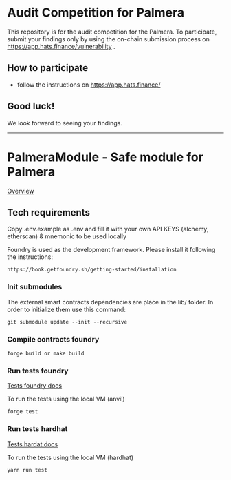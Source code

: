 # Audit Competition for Palmera
This repository is for the audit competition for the Palmera.
To participate, submit your findings only by using the on-chain submission process on https://app.hats.finance/vulnerability .
## How to participate
- follow the instructions on https://app.hats.finance/
## Good luck!
We look forward to seeing your findings.
* * *
# PalmeraModule - Safe module for Palmera

[Overview](./doc/General%20Overview.md)

## Tech requirements

Copy .env.example as .env and fill it with your own API KEYS (alchemy, etherscan) & mnemonic to be used locally

Foundry is used as the development framework. Please install it following the instructions:

```
https://book.getfoundry.sh/getting-started/installation
```

### Init submodules

The external smart contracts dependencies are place in the lib/ folder. In order to initialize them use this command:

```
git submodule update --init --recursive
```

### Compile contracts foundry

```
forge build or make build
```

### Run tests foundry

[Tests foundry docs](./doc/Foundry%20Unit-Test%20Overview.md)

To run the tests using the local VM (anvil)

```
forge test
```

### Run tests hardhat

[Tests hardat docs](./doc/Hardhat%20Unit-Test%20Overview.md)

To run the tests using the local VM (hardhat)

```
yarn run test
```
